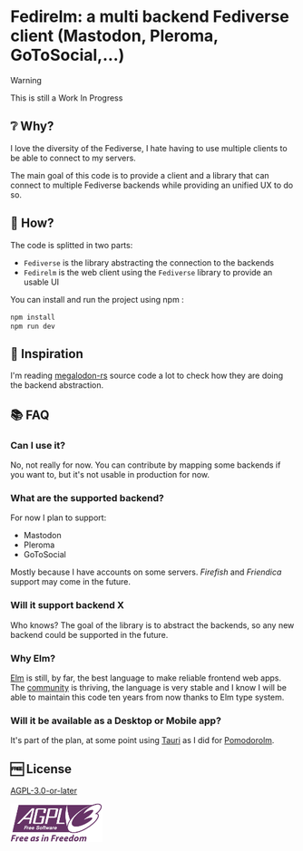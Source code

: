 # Fedirelm: a multi backend Fediverse client (Mastodon, Pleroma, GoToSocial,…)

> [!WARNING]
> This is still a Work In Progress

## ❔ Why?

I love the diversity of the Fediverse, I hate having to use multiple clients to be able to connect to my servers.

The main goal of this code is to provide a client and a library that can connect to multiple Fediverse backends while providing an unified UX to do so.

## 🔨 How?

The code is splitted in two parts:

- `Fediverse` is the library abstracting the connection to the backends
- `Fedirelm` is the web client using the `Fediverse` library to provide an usable UI

You can install and run the project using npm :

    npm install
    npm run dev

## 💯 Inspiration

I'm reading [megalodon-rs](https://github.com/h3poteto/megalodon-rs) source code a lot to check how they are doing the backend abstraction.

## 📚 FAQ

### Can I use it?

No, not really for now. You can contribute by mapping some backends if you want to, but it's not usable in production for now.

### What are the supported backend?

For now I plan to support:

- Mastodon
- Pleroma
- GoToSocial

Mostly because I have accounts on some servers. _Firefish_ and _Friendica_ support may come in the future.

### Will it support backend X

Who knows? The goal of the library is to abstract the backends, so any new backend could be supported in the future.

### Why Elm?

[Elm](https://elm-lang.org/) is still, by far, the best language to make reliable frontend web apps. The [community](https://elm-lang.org/community) is thriving, the language is very stable and I know I will be able to maintain this code ten years from now thanks to Elm type system.

### Will it be available as a Desktop or Mobile app?

It's part of the plan, at some point using [Tauri](https://tauri.app/) as I did for [Pomodorolm](https://github.com/vjousse/pomodorolm).

## 🆓 License

[AGPL-3.0-or-later](https://www.gnu.org/licenses/agpl-3.0.html)

![AGDL v3 logo](agplv3.png)
